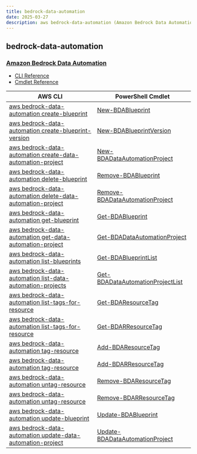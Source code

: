 ```yaml
---
title: bedrock-data-automation
date: 2025-03-27
description: aws bedrock-data-automation (Amazon Bedrock Data Automation) command/cmdlet list.
---
```


## bedrock-data-automation

### [Amazon Bedrock Data Automation](https://aws.amazon.com/bedrock/bda/)

* [CLI Reference](https://awscli.amazonaws.com/v2/documentation/api/latest/reference/bedrock-data-automation/index.html)
* [Cmdlet Reference](https://docs.aws.amazon.com/powershell/latest/reference/items/BedrockDataAutomation_cmdlets.html)

|AWS CLI|PowerShell Cmdlet|
|----|----|
|[aws bedrock-data-automation create-blueprint](https://awscli.amazonaws.com/v2/documentation/api/latest/reference/bedrock-data-automation/create-blueprint.html)|[New-BDABlueprint](https://docs.aws.amazon.com/powershell/latest/reference/items/New-BDABlueprint.html)|
|[aws bedrock-data-automation create-blueprint-version](https://awscli.amazonaws.com/v2/documentation/api/latest/reference/bedrock-data-automation/create-blueprint-version.html)|[New-BDABlueprintVersion](https://docs.aws.amazon.com/powershell/latest/reference/items/New-BDABlueprintVersion.html)|
|[aws bedrock-data-automation create-data-automation-project](https://awscli.amazonaws.com/v2/documentation/api/latest/reference/bedrock-data-automation/create-data-automation-project.html)|[New-BDADataAutomationProject](https://docs.aws.amazon.com/powershell/latest/reference/items/New-BDADataAutomationProject.html)|
|[aws bedrock-data-automation delete-blueprint](https://awscli.amazonaws.com/v2/documentation/api/latest/reference/bedrock-data-automation/delete-blueprint.html)|[Remove-BDABlueprint](https://docs.aws.amazon.com/powershell/latest/reference/items/Remove-BDABlueprint.html)|
|[aws bedrock-data-automation delete-data-automation-project](https://awscli.amazonaws.com/v2/documentation/api/latest/reference/bedrock-data-automation/delete-data-automation-project.html)|[Remove-BDADataAutomationProject](https://docs.aws.amazon.com/powershell/latest/reference/items/Remove-BDADataAutomationProject.html)|
|[aws bedrock-data-automation get-blueprint](https://awscli.amazonaws.com/v2/documentation/api/latest/reference/bedrock-data-automation/get-blueprint.html)|[Get-BDABlueprint](https://docs.aws.amazon.com/powershell/latest/reference/items/Get-BDABlueprint.html)|
|[aws bedrock-data-automation get-data-automation-project](https://awscli.amazonaws.com/v2/documentation/api/latest/reference/bedrock-data-automation/get-data-automation-project.html)|[Get-BDADataAutomationProject](https://docs.aws.amazon.com/powershell/latest/reference/items/Get-BDADataAutomationProject.html)|
|[aws bedrock-data-automation list-blueprints](https://awscli.amazonaws.com/v2/documentation/api/latest/reference/bedrock-data-automation/list-blueprints.html)|[Get-BDABlueprintList](https://docs.aws.amazon.com/powershell/latest/reference/items/Get-BDABlueprintList.html)|
|[aws bedrock-data-automation list-data-automation-projects](https://awscli.amazonaws.com/v2/documentation/api/latest/reference/bedrock-data-automation/list-data-automation-projects.html)|[Get-BDADataAutomationProjectList](https://docs.aws.amazon.com/powershell/latest/reference/items/Get-BDADataAutomationProjectList.html)|
|[aws bedrock-data-automation list-tags-for-resource](https://awscli.amazonaws.com/v2/documentation/api/latest/reference/bedrock-data-automation/list-tags-for-resource.html)|[Get-BDAResourceTag](https://docs.aws.amazon.com/powershell/latest/reference/items/Get-BDAResourceTag.html)|
|[aws bedrock-data-automation list-tags-for-resource](https://awscli.amazonaws.com/v2/documentation/api/latest/reference/bedrock-data-automation/list-tags-for-resource.html)|[Get-BDARResourceTag](https://docs.aws.amazon.com/powershell/latest/reference/items/Get-BDARResourceTag.html)|
|[aws bedrock-data-automation tag-resource](https://awscli.amazonaws.com/v2/documentation/api/latest/reference/bedrock-data-automation/tag-resource.html)|[Add-BDAResourceTag](https://docs.aws.amazon.com/powershell/latest/reference/items/Add-BDAResourceTag.html)|
|[aws bedrock-data-automation tag-resource](https://awscli.amazonaws.com/v2/documentation/api/latest/reference/bedrock-data-automation/tag-resource.html)|[Add-BDARResourceTag](https://docs.aws.amazon.com/powershell/latest/reference/items/Add-BDARResourceTag.html)|
|[aws bedrock-data-automation untag-resource](https://awscli.amazonaws.com/v2/documentation/api/latest/reference/bedrock-data-automation/untag-resource.html)|[Remove-BDAResourceTag](https://docs.aws.amazon.com/powershell/latest/reference/items/Remove-BDAResourceTag.html)|
|[aws bedrock-data-automation untag-resource](https://awscli.amazonaws.com/v2/documentation/api/latest/reference/bedrock-data-automation/untag-resource.html)|[Remove-BDARResourceTag](https://docs.aws.amazon.com/powershell/latest/reference/items/Remove-BDARResourceTag.html)|
|[aws bedrock-data-automation update-blueprint](https://awscli.amazonaws.com/v2/documentation/api/latest/reference/bedrock-data-automation/update-blueprint.html)|[Update-BDABlueprint](https://docs.aws.amazon.com/powershell/latest/reference/items/Update-BDABlueprint.html)|
|[aws bedrock-data-automation update-data-automation-project](https://awscli.amazonaws.com/v2/documentation/api/latest/reference/bedrock-data-automation/update-data-automation-project.html)|[Update-BDADataAutomationProject](https://docs.aws.amazon.com/powershell/latest/reference/items/Update-BDADataAutomationProject.html)|


